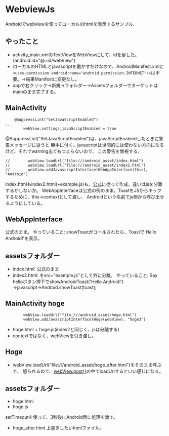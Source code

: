 # WebviewJs
Androidでwebviewを使ってローカルのhtmlを表示するサンプル.

## やったこと
 - activity_main.xmlのTextViewをWebViewにして、idを足した。(android:id="@+id/webView")
 - ローカルのHTMLとjavascriptを動かすだけなので、AndroidManifest.xmlに \
 `<uses-permission android:name="android.permission.INTERNET"/>`は不要。→結果Manifestに変更なし。
 - appで右クリック→新規→フォルダー→Assetsフォルダーでターゲットはmainのまま完了する。

## MainActivity
```
    @SuppressLint("SetJavaScriptEnabled")
...
        webView.settings.javaScriptEnabled = true
```
@SuppressLint("SetJavaScriptEnabled")は、javaScriptEnabledしたときに警告メッセージに従うと
勝手に付く。javascriptは世間的には使わない方向になるけど、それでwarning出てもつまらないので、
この警告を無視する。
```
//        webView.loadUrl("file:///android_asset/index.html")
//        webView.loadUrl("file:///android_asset/index2.html")
//        webView.addJavascriptInterface(WebAppInterface(this), "Android")
```
index.htmlもindex2.html(+example.js)も、[公式][1]に従って作成。違いはjsを分離するかしないか。
WebAppInterfaceは公式の例のまま。ToastをJSからキックするために、this→contextとして渡し、
Androidという名前でjs側から呼び出せるようにしている。

## WebAppInterface
公式のまま。
やっていること: showToastがコールされたら、Toastで'Hello Android!'を表示。

## assetsフォルダー
- index.html: 公式のまま
- index2.html: <script></script>をsrc="example.js"として外に分離。
やっていること: Say helloボタン押下でshowAndroidToast('Hello Android!')
→javascript→Android.showToast(toast);

## MainActivity hoge
```
        webView.loadUrl("file:///android_asset/hoge.html")
        webView.addJavascriptInterface(Hoge(webView), "hoge3")
```
- hoge.html + hoge.js(index2と同じく、jsは分離する)
- contextではなく、webViewを引き渡し。

## Hoge
- webView.loadUrl("file:///android_asset/hoge_after.html")をそのまま呼ぶと、
怒られるので、[webView.post{}][2]の中でloadUrlするといい感じになる。

## assetsフォルダー
- hoge.html
- hoge.js

setTimeoutを使って、3秒後にAndroid側に処理を渡す。
- hoge_after.html
上書きしたいhtmlファイル。

[1]:https://developer.android.com/guide/webapps/webview?hl=ja#UsingJavaScript
[2]:https://stackoverrun.com/ja/q/6186742
